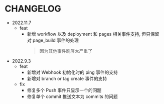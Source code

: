 # CHANGELOG

- 2022.11.7
  - feat
    - 新增 workflow 以及 deployment 和 pages 相关事件支持, 但只保留对 page_build 事件的处理  
      > 因为其他事件刷屏太严重了  
- 2022.9.3
  - feat
    - 新增对 Webhook 初始化时的 ping 事件的支持
    - 新增对 branch or tag create 事件的支持
  - fix
    - 修复多个 Push 事件只显示一个的问题
    - 修复单个 commit 推送文本为 commits 的问题